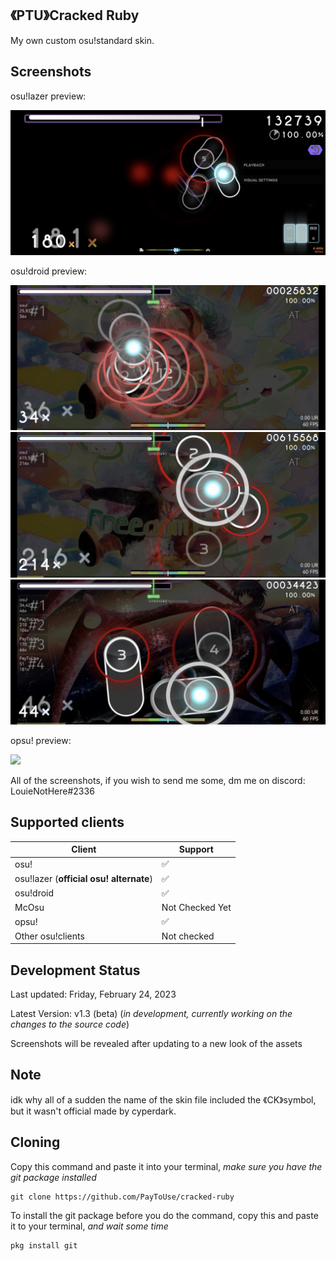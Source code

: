 ## 《PTU》Cracked Ruby
My own custom osu!standard skin.

## Screenshots
osu!lazer preview:

<img src="screenshots/Screenshot_20230211_132451_sh.ppy.osulazer.jpg"></img>

osu!droid preview:

<img src="screenshots/Screenshot_20230211_131411_ru.nsu.ccfit.zuev.osuplus.jpg"></img>
<img src="screenshots/Screenshot_20230211_131429_ru.nsu.ccfit.zuev.osuplus.jpg"></img>
<img src="screenshots/Screenshot_20230211_131451_ru.nsu.ccfit.zuev.osuplus.jpg"></img>

opsu! preview:

<img src="screenshots/opsu-preview.gif"></img>

All of the screenshots, if you wish to send me some, dm me on discord: LouieNotHere#2336

## Supported clients

| Client | Support |
| ------------ | ------------ |
| osu! | ✅ |
| osu!lazer (**official osu! alternate**) | ✅ |
| osu!droid | ✅ |
| McOsu | Not Checked Yet |
| opsu! | ✅ |
| Other osu!clients | Not checked |

## Development Status
Last updated: Friday, February 24, 2023

Latest Version: v1.3 (beta) (*in development, currently working on the changes to the source code*)

Screenshots will be revealed after updating to a new look of the assets

## Note
idk why all of a sudden the name of the skin file included the 《CK》symbol, but it wasn't official made by cyperdark.

## Cloning
Copy this command and paste it into your terminal, *make sure you have the git package installed*
```
git clone https://github.com/PayToUse/cracked-ruby
```

To install the git package before you do the command, copy this and paste it to your terminal, *and wait some time*
```
pkg install git
```
